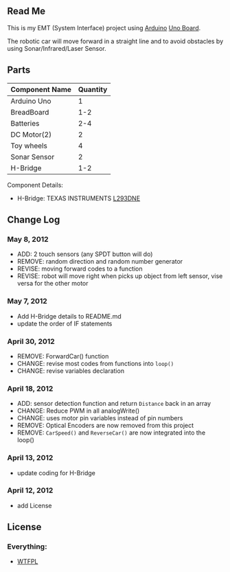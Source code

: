 ## Read Me

This is my EMT (System Interface) project using [Arduino](http://www.arduino.cc/) [Uno Board](http://arduino.cc/en/Main/arduinoBoardUno).

The robotic car will move forward in a straight line and
to avoid obstacles by using Sonar/Infrared/Laser Sensor.

## Parts

Component Name      |   Quantity
---------------     |   ---------  
Arduino Uno         |   1
BreadBoard          |   1-2
Batteries           |   2-4
DC Motor(2)         |   2
Toy wheels          |   4
Sonar Sensor        |   2
H-Bridge            |   1-2

Component Details:

* H-Bridge: TEXAS INSTRUMENTS [L293DNE](http://www.jameco.com/webapp/wcs/stores/servlet/Product_10001_10001_1341966_-1)

## Change Log

### May 8, 2012

* ADD: 2 touch sensors (any SPDT button will do)
* REMOVE: random direction and random number generator
* REVISE: moving forward codes to a function
* REVISE: robot will move right when picks up object from left sensor, vise versa for the other motor

### May 7, 2012

* Add H-Bridge details to README.md
* update the order of IF statements

### April 30, 2012

* REMOVE: ForwardCar() function
* CHANGE: revise most codes from functions into `loop()`
* CHANGE: revise variables declaration

### April 18, 2012

* ADD: sensor detection function and return `Distance` back in an array
* CHANGE: Reduce PWM in all analogWrite()
* CHANGE: uses motor pin variables instead of pin numbers
* REMOVE: Optical Encoders are now removed from this project
* REMOVE: `CarSpeed()` and `ReverseCar()` are now integrated into the loop()

### April 13, 2012

* update coding for H-Bridge

### April 12, 2012

* add License

## License   

### Everything:

* [WTFPL](http://sam.zoy.org/wtfpl/)
